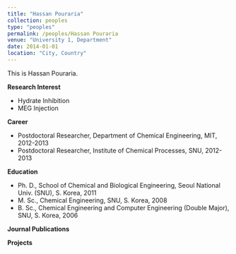 ```yaml
---
title: "Hassan Pouraria"
collection: peoples
type: "peoples"
permalink: /peoples/Hassan Pouraria
venue: "University 1, Department"
date: 2014-01-01
location: "City, Country"
---
```


This is Hassan Pouraria.

**Research Interest**
- Hydrate Inhibition
- MEG Injection

**Career**
- Postdoctoral Researcher, Department of Chemical Engineering, MIT, 2012-2013
- Postdoctoral Researcher, Institute of Chemical Processes, SNU, 2012-2013

**Education**
- Ph. D., School of Chemical and Biological Engineering, Seoul National Univ. (SNU), S. Korea, 2011
- M. Sc., Chemical Engineering, SNU, S. Korea, 2008
- B. Sc., Chemical Engineering and Computer Engineering (Double Major), SNU, S. Korea, 2006

**Journal Publications**

**Projects**
